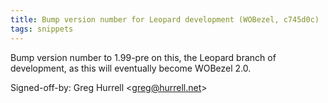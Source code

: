 ```yaml
---
title: Bump version number for Leopard development (WOBezel, c745d0c)
tags: snippets
---
```


Bump version number to 1.99-pre on this, the Leopard branch of development, as this will eventually become WOBezel 2.0.

Signed-off-by: Greg Hurrell &lt;greg@hurrell.net&gt;
